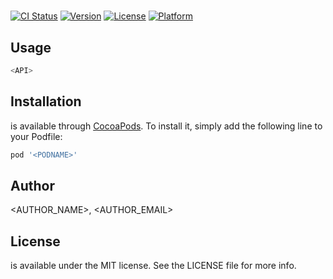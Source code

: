# <PODNAME>

[![CI Status](http://img.shields.io/travis/<USERNAME>/<PODNAME>.svg?style=flat)](https://travis-ci.org/<USERNAME>/<PODNAME>)
[![Version](https://img.shields.io/cocoapods/v/<PODNAME>.svg?style=flat)](http://cocoadocs.org/docsets/<PODNAME>)
[![License](https://img.shields.io/cocoapods/l/<PODNAME>.svg?style=flat)](http://cocoadocs.org/docsets/<PODNAME>)
[![Platform](https://img.shields.io/cocoapods/p/<PODNAME>.svg?style=flat)](http://cocoadocs.org/docsets/<PODNAME>)

## Usage

```swift
<API>
```

## Installation

**<PODNAME>** is available through [CocoaPods](http://cocoapods.org). To install
it, simply add the following line to your Podfile:

```ruby
pod '<PODNAME>'
```

## Author

<AUTHOR_NAME>, <AUTHOR_EMAIL>

## License

**<PODNAME>** is available under the MIT license. See the LICENSE file for more info.
